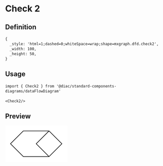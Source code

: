 # Check 2

## Definition

```
{
  _style: 'html=1;dashed=0;whiteSpace=wrap;shape=mxgraph.dfd.check2',
  _width: 100,
  _height: 50,
}
```

## Usage

```
import { Check2 } from '@diac/standard-components-diagrams/dataFlowDiagram'

<Check2/>
```

## Preview

<img src="./check-2.png" width="200"/>
